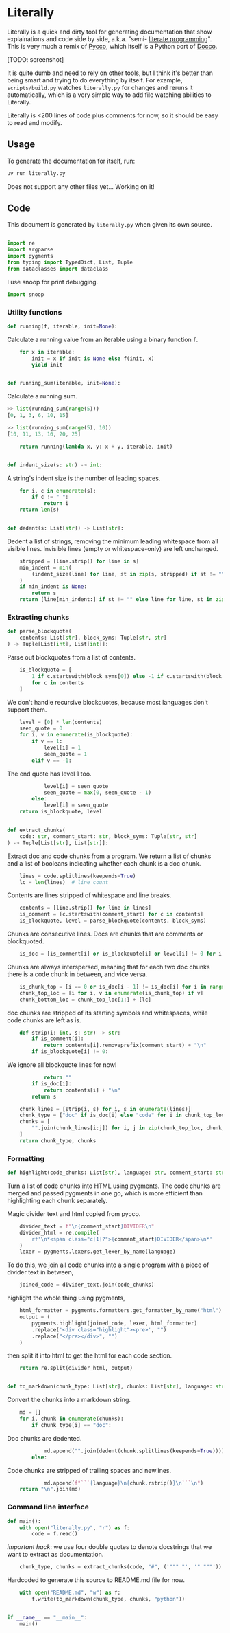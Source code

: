 # Literally

Literally is a quick and dirty tool for generating documentation that show
explainations and code side by side, a.k.a. "semi-
[literate programming](https://en.wikipedia.org/wiki/Literate_programming)".
This is very much a remix of [Pycco](https://github.com/pycco-docs/pycco),
which itself is a Python port of [Docco](https://github.com/jashkenas/docco).

[TODO: screenshot]

It is quite dumb and need to rely on other tools, but I think it's better than
being smart and trying to do everything by itself. For example, `scripts/build.py`
watches `literally.py` for changes and reruns it automatically, which
is a very simple way to add file watching abilities to Literally.

Literally is <200 lines of code plus comments for now, so it should be
easy to read and modify.

## Usage

To generate the documentation for itself, run:

```bash
uv run literally.py
```

Does not support any other files yet... Working on it!

## Code

This document is generated by `literally.py` when given its own source.

```python

import re
import argparse
import pygments
from typing import TypedDict, List, Tuple
from dataclasses import dataclass
```

I use snoop for print debugging.

```python
import snoop
```

### Utility functions

```python
def running(f, iterable, init=None):
```

Calculate a running value from an iterable using a binary function `f`.


```python
    for x in iterable:
        init = x if init is None else f(init, x)
        yield init


def running_sum(iterable, init=None):
```

Calculate a running sum.

``` python
>> list(running_sum(range(5)))
[0, 1, 3, 6, 10, 15]

>> list(running_sum(range(5), 10))
[10, 11, 13, 16, 20, 25]
```


```python
    return running(lambda x, y: x + y, iterable, init)


def indent_size(s: str) -> int:
```

A string's indent size is the number of leading spaces.

```python
    for i, c in enumerate(s):
        if c != " ":
            return i
    return len(s)


def dedent(s: List[str]) -> List[str]:
```

Dedent a list of strings, removing the minimum leading whitespace
from all visible lines. Invisible lines (empty or whitespace-only)
are left unchanged.


```python
    stripped = [line.strip() for line in s]
    min_indent = min(
        (indent_size(line) for line, st in zip(s, stripped) if st != ""), default=None
    )
    if min_indent is None:
        return s
    return [line[min_indent:] if st != "" else line for line, st in zip(s, stripped)]
```

### Extracting chunks

```python
def parse_blockquote(
    contents: List[str], block_syms: Tuple[str, str]
) -> Tuple[List[int], List[int]]:
```

Parse out blockquotes from a list of contents.


```python
    is_blockquote = [
        1 if c.startswith(block_syms[0]) else -1 if c.startswith(block_syms[1]) else 0
        for c in contents
    ]
```

We don't handle recursive blockquotes, because most languages don't support them.

```python
    level = [0] * len(contents)
    seen_quote = 0
    for i, v in enumerate(is_blockquote):
        if v == 1:
            level[i] = 1
            seen_quote = 1
        elif v == -1:
```

The end quote has level 1 too.

```python
            level[i] = seen_quote
            seen_quote = max(0, seen_quote - 1)
        else:
            level[i] = seen_quote
    return is_blockquote, level


def extract_chunks(
    code: str, comment_start: str, block_syms: Tuple[str, str]
) -> Tuple[List[str], List[str]]:
```

Extract doc and code chunks from a program. We return a list of chunks
and a list of booleans indicating whether each chunk is a doc chunk.


```python
    lines = code.splitlines(keepends=True)
    lc = len(lines)  # line count
```

Contents are lines stripped of whitespace and line breaks.

```python
    contents = [line.strip() for line in lines]
    is_comment = [c.startswith(comment_start) for c in contents]
    is_blockquote, level = parse_blockquote(contents, block_syms)
```

Chunks are consecutive lines. Docs are chunks that are comments or blockquoted.

```python
    is_doc = [is_comment[i] or is_blockquote[i] or level[i] != 0 for i in range(lc)]
```

Chunks are always interspersed, meaning that for each two doc chunks
there is a code chunk in between, and vice versa.

```python
    is_chunk_top = [i == 0 or is_doc[i - 1] != is_doc[i] for i in range(lc)]
    chunk_top_loc = [i for i, v in enumerate(is_chunk_top) if v]
    chunk_bottom_loc = chunk_top_loc[1:] + [lc]
```

doc chunks are stripped of its starting symbols and whitespaces,
while code chunks are left as is.

```python
    def strip(i: int, s: str) -> str:
        if is_comment[i]:
            return contents[i].removeprefix(comment_start) + "\n"
        if is_blockquote[i] != 0:
```

We ignore all blockquote lines for now!

```python
            return ""
        if is_doc[i]:
            return contents[i] + "\n"
        return s

    chunk_lines = [strip(i, s) for i, s in enumerate(lines)]
    chunk_type = ["doc" if is_doc[i] else "code" for i in chunk_top_loc]
    chunks = [
        "".join(chunk_lines[i:j]) for i, j in zip(chunk_top_loc, chunk_bottom_loc)
    ]
    return chunk_type, chunks
```

### Formatting

```python
def highlight(code_chunks: List[str], language: str, comment_start: str) -> List[str]:
```

Turn a list of code chunks into HTML using pygments.
The code chunks are merged and passed pygments in one go,
which is more efficient than highlighting each chunk separately.


Magic divider text and html copied from pycco.

```python
    divider_text = f"\n{comment_start}DIVIDER\n"
    divider_html = re.compile(
        rf'\n*<span class="c[1]?">{comment_start}DIVIDER</span>\n*'
    )
    lexer = pygments.lexers.get_lexer_by_name(language)
```

To do this, we join all code chunks into a single program
with a piece of divider text in between,

```python
    joined_code = divider_text.join(code_chunks)
```

highlight the whole thing using pygments,

```python
    html_formatter = pygments.formatters.get_formatter_by_name("html")
    output = (
        pygments.highlight(joined_code, lexer, html_formatter)
        .replace('<div class="highlight"><pre>', "")
        .replace("</pre></div>", "")
    )
```

then split it into html to get the html for each code section.

```python
    return re.split(divider_html, output)


def to_markdown(chunk_type: List[str], chunks: List[str], language: str) -> str:
```

Convert the chunks into a markdown string.


```python
    md = []
    for i, chunk in enumerate(chunks):
        if chunk_type[i] == "doc":
```

Doc chunks are dedented.

```python
            md.append("".join(dedent(chunk.splitlines(keepends=True))))
        else:
```

Code chunks are stripped of trailing spaces and newlines.

```python
            md.append(f"```{language}\n{chunk.rstrip()}\n```\n")
    return "\n".join(md)
```

### Command line interface

```python
def main():
    with open("literally.py", "r") as f:
        code = f.read()
```

*important hack*: we use four double quotes to denote docstrings
that we want to extract as documentation.

```python
    chunk_type, chunks = extract_chunks(code, "#", ('""" "', '" """'))
```

Hardcoded to generate this source to README.md file for now.

```python
    with open("README.md", "w") as f:
        f.write(to_markdown(chunk_type, chunks, "python"))


if __name__ == "__main__":
    main()
```
